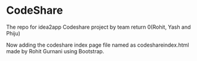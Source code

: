 CodeShare
=========

The repo for idea2app Codeshare project by team return 0(Rohit, Yash and Phiju)

Now adding the codeshare index page file named as codeshareindex.html made by Rohit Gurnani using Bootstrap.
